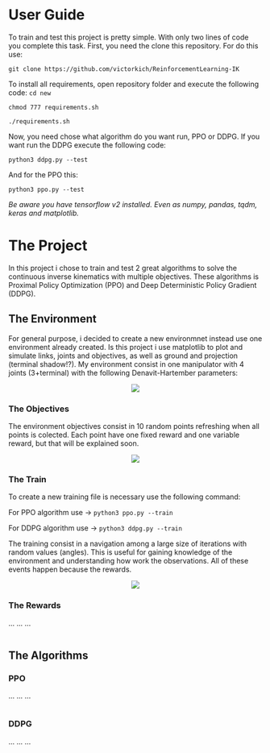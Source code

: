 # User Guide
To train and test this project is pretty simple. With only two lines of code you complete this task. 
First, you need the clone this repository. For do this use:

`git clone https://github.com/victorkich/ReinforcementLearning-IK`

To install all requirements, open repository folder and execute the following code:
`cd new`

`chmod 777 requirements.sh`

`./requirements.sh`

Now, you need chose what algorithm do you want run, PPO or DDPG. 
If you want run the DDPG execute the following code:

`python3 ddpg.py --test`

And for the PPO this:

`python3 ppo.py --test`

_Be aware you have tensorflow v2 installed. Even as numpy, pandas, tqdm, keras and matplotlib._

# The Project

In this project i chose to train and test 2 great algorithms to solve the continuous inverse kinematics with multiple objectives.
These algorithms is Proximal Policy Optimization (PPO) and Deep Deterministic Policy Gradient (DDPG).

<h2>The Environment</h2>
For general purpose, i decided to create a new environmnet instead use one environment already created.
Is this project i use matplotlib to plot and simulate links, joints and objectives, as well as ground and projection (terminal shadow!?).
My environment consist in one manipulator with 4 joints (3+terminal) with the following Denavit-Hartember parameters:

<p align="center"> 
<img src="https://i.imgur.com/IyulesQ.png"/>
</p>

<h3>The Objectives</h3>

The environment objectives consist in 10 random points refreshing when all points is colected.
Each point have one fixed reward and one variable reward, but that will be explained soon.

<p align="center"> 
<img src="https://media.giphy.com/media/Wonv0YvrM5Djy6XkXW/giphy.webp"/>
</p>

<h3>The Train</h3>

To create a new training file is necessary use the following command:

For PPO algorithm use -> `python3 ppo.py --train`

For DDPG algorithm use -> `python3 ddpg.py --train`

The training consist in a navigation among a large size of iterations with random values (angles). This is useful for gaining knowledge of the environment and understanding how work the observations. All of these events happen because the rewards.

<p align="center"> 
<img src="https://media.giphy.com/media/l0cgKcqi1khQYKt0mC/giphy.webp"/>
</p>

<h3>The Rewards</h3>
... ... ...

<p align="center"> 
<img src=""/>
</p>

<h2>The Algorithms</h2>

<h3>PPO</h3>
... ... ...

<p align="center"> 
<img src=""/>
</p>

<h3>DDPG</h3>
... ... ...

<p align="center"> 
<img src=""/>
</p>
